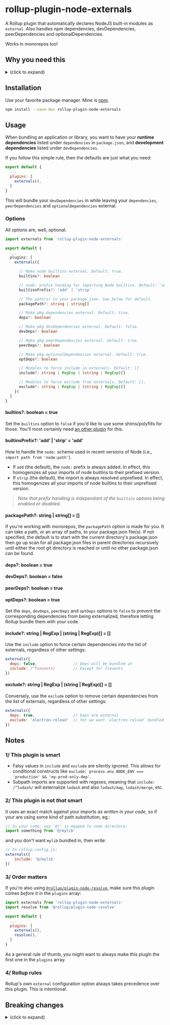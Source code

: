 # rollup-plugin-node-externals
A Rollup plugin that automatically declares NodeJS built-in modules as `external`. Also handles npm dependencies, devDependencies, peerDependencies and optionalDependencies.

Works in monorepos too!

## Why you need this
<details><summary>(click to expand)</summary>

By default, Rollup doesn't know a thing about NodeJS, so trying to bundle simple things like `import path from 'node:path'` in your code generates an `Unresolved dependencies` warning.

The solution here is quite simple: you must tell Rollup that the `node:path` module is in fact _external_. This way, Rollup won't try to bundle it in and rather leave the `import` statement as is (or translate it to a `require()` call if bundling for CommonJS).

However, this must be done for each and every NodeJS built-in you happen to use in your program: `node:path`, `node:os`, `node:fs`, `node:url`, etc., which can quicky become cumbersome when done manually.

So the primary goal of this plugin is simply to automatically declare all NodeJS built-in modules as external.

As an added bonus, this plugin will also allow you to declare your dependencies (as per your local or monorepo `package.json` file(s)) as external.
</details>

## Installation
Use your favorite package manager. Mine is [npm](https://www.npmjs.com).
```sh
npm install --save-dev rollup-plugin-node-externals
```

## Usage
When bundling an application or library, you want to have your **runtime dependencies** listed under `dependencies` in `package.json`, and **development dependencies** listed under `devDependencies`.

If you follow this simple rule, then the defaults are just what you need:
```js
export default {
  ...
  plugins: [
    externals(),
  ]
}
```

This will bundle your `devDependencies` in while leaving your `dependencies`, `peerDependencies` and `optionalDependencies` external.

### Options
All options are, well, optional.

```typescript
import externals from 'rollup-plugin-node-externals'

export default {
  ...
  plugins: [
    externals({

      // Make node builtins external. Default: true.
      builtins?: boolean

      // node: prefix handing for importing Node builtins. Default: 'add'.
      builtinsPrefix?: 'add' | 'strip'

      // The path(s) to your package.json. See below for default.
      packagePath?: string | string[]

      // Make pkg.dependencies external. Default: true.
      deps?: boolean

      // Make pkg.devDependencies external. Default: false.
      devDeps?: boolean

      // Make pkg.peerDependencies external. Default: true.
      peerDeps?: boolean

      // Make pkg.optionalDependencies external. Default: true.
      optDeps?: boolean

      // Modules to force include in externals. Default: [].
      include?: string | RegExp | (string | RegExp)[]

      // Modules to force exclude from externals. Default: [].
      exclude?: string | RegExp | (string | RegExp)[]
    })
  ]
}
```

#### builtins?: boolean = true
Set the `builtins` option to `false` if you'd like to use some shims/polyfills for those. You'll most certainly need [an other plugin](https://github.com/ionic-team/rollup-plugin-node-polyfills) for this.

#### builtinsPrefix?: 'add' | 'strip' = 'add'
How to handle the `node:` scheme used in recent versions of Node (i.e., `import path from 'node:path'`).<br>
- If `add` (the default), the `node:` prefix is always added. In effect, this homogenizes all your imports of node builtins to their prefixed version.
- If `strip` (the default), the import is always resolved unprefixed. In effect, this homogenizes all your imports of node builtins to their unprefixed version.
> _Note that prefix handling is independant of the `builtins` options being enabled or disabled._

#### packagePath?: string | string[] = []
If you're working with monorepos, the `packagePath` option is made for you. It can take a path, or an array of paths, to your package.json file(s). If not specified, the default is to start with the current directory's package.json then go up scan for all package.json files in parent directories recursively until either the root git directory is reached or until no other package.json can be found.

#### deps?: boolean = true
#### devDeps?: boolean = false
#### peerDeps?: boolean = true
#### optDeps?: boolean = true
Set the `deps`, `devDeps`, `peerDeps` and `optDeps` options to `false` to prevent the corresponding dependencies from being externalized, therefore letting Rollup bundle them with your code.

#### include?: string | RegExp | (string | RegExp)[] = []
Use the `include` option to force certain dependencies into the list of externals, regardless of other settings:
```js
externals({
  deps: false,                // Deps will be bundled in
  include: /^fsevents/        // Except for fsevents
})
```

#### exclude?: string | RegExp | (string | RegExp)[] = []
Conversely, use the `exclude` option to remove certain dependencies from the list of externals, regardless of other settings:
```js
externals({
  deps: true,                 // Deps are external
  exclude: 'electron-reload'  // Yet we want `electron-reload` bundled in
})
```

## Notes
### 1/ This plugin is smart
- Falsy values in `include` and `exclude` are silently ignored. This allows for conditional constructs like `exclude: process.env.NODE_ENV === 'production' && 'my-prod-only-dep'`.
- Subpath imports are supported with regexes, meaning that `include: /^lodash/` will externalize `lodash` and also `lodash/map`, `lodash/merge`, etc.

### 2/ This plugin is not _that_ smart
It uses an exact match against your imports _as written in your code_, so if your are using some kind of path substitution, eg.:

```js
// In your code, say '@/' is mapped to some directory:
import something from '@/mylib'
```

and you don't want `mylib` bundled in, then write:

```js
// In rollup.config.js:
externals({
    include: '@/mylib'
})
```

### 3/ Order matters
If you're also using [`@rollup/plugin-node-resolve`](https://github.com/rollup/plugins/tree/master/packages/node-resolve/#readme), make sure this plugin comes _before_ it in the `plugins` array:

```js
import externals from 'rollup-plugin-node-externals'
import resolve from '@rollup/plugin-node-resolve'

export default {
  ...
  plugins: [
    externals(),
    resolve(),
  ]
}
```

As a general rule of thumb, you might want to always make this plugin the first one in the `plugins` array.

### 4/ Rollup rules
Rollup's own `external` configuration option always takes precedence over this plugin. This is intentional.


## Breaking changes
<details><summary>(click to expand)</summary>

### Breaking changes in version 5
- In previous versions, the `devDeps` option defaulted to `true`.<br>This was practical, but often wrong: devDependencies are meant just for that: being used when developping. Therefore, the `devDeps` option now defaults to `false`, meaning Rollup will include them in your bundle.
- As anticipated since v4, the `builtinsPrefix` option now defaults to `'add'`.
- The deprecated `prefixedBuiltins` option has been removed. Use `builtinsPrefix` instead.
- `rollup-plugin-node-externals` no longer depends on the Find-Up package (while this is not a breaking change per se, it can be in some edge situations).
- The plugin now has a _peer dependency_ on `rollup ^2.60.0 || ^3.0.0`.

### Breaking changes in version 4
- In previous versions, the `deps` option defaulted to `false`.<br>This was practical, but often wrong: when bundling for distribution, you want your own dependencies to be installed by the package manager alongside your package, so they should not be bundled in the code. Therefore, the `deps` option now defaults to `true`.
- Now requires Node 14 (up from Node 12 for previous versions).
- Now has a _peer dependency_ on `rollup ^2.60.0`.
</summary>


## Licence
MIT
